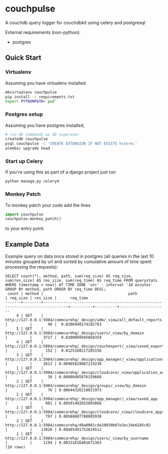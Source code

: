 # couchpulse

A couchdb query logger for couchdbkit using celery and postgresql

External requirements (non-python):

- postgres


## Quick Start

### Virtualenv

Assuming you have virtualenv installed

```bash
mkvirtualenv couchpulse
pip install -r requirements.txt
export PYTHONPATH=`pwd`
```

### Postgres setup
Assuming you have postgres installed,

```bash
# run db commands as db superuser
createdb couchpulse
psql couchpulse -c 'CREATE EXTENSION IF NOT EXISTS hstore;'
alembic upgrade head
```

### Start up Celery

If you're using this as part of a django project just run

```bash
python manage.py celeryd
```

### Monkey Patch

To monkey patch your code add the lines

```python
import couchpulse
couchpulse.monkey_patch()
```

to your entry point.


## Example Data

Example query on data once stored in postgres
(all queries in the last 10 minutes grouped by url and sorted by
cumulative amount of time spent processing the requests):

```
SELECT count(*), method, path, sum(req_size) AS req_size, sum(res_size) AS res_size, sum(req_time) AS req_time FROM querystats
WHERE timestamp > now() AT TIME ZONE 'utc' - interval '10 minutes' GROUP BY method, path ORDER BY req_time DESC;
 count | method |                                      path                                       | req_size | res_size |      req_time
-------+--------+---------------------------------------------------------------------------------+----------+----------+---------------------
     4 | GET    | http://127.0.0.1:5984/commcarehq/_design/adm/_view/all_default_reports          |          |       48 |  0.0206940174102783
     5 | GET    | http://127.0.0.1:5984/commcarehq/_design/users/_view/by_domain                  |          |     3717 |  0.0200099945068359
     4 | GET    | http://127.0.0.1:5984/commcarehq/_design/couchexport/_view/saved_export_schemas |          |      152 |  0.0125160217285156
     3 | GET    | http://127.0.0.1:5984/commcarehq/_design/app_manager/_view/applications_brief   |          |     2613 | 0.00965619087219238
     1 | GET    | http://127.0.0.1:5984/commcarehq/_design/cloudcare/_view/application_access     |          |       38 | 0.00808405876159668
     2 | GET    | http://127.0.0.1:5984/commcarehq/_design/groups/_view/by_domain                 |          |       76 | 0.00644326210021973
     2 | GET    | http://127.0.0.1:5984/commcarehq/_design/app_manager/_view/saved_app            |          |      881 | 0.00591492652893066
     1 | GET    | http://127.0.0.1:5984/commcarehq/_design/cloudcare/_view/cloudcare_apps         |          |      797 | 0.00588607788085938
     2 | GET    | http://127.0.0.1:5984/commcarehq/d0a0001cde20030b07e3ec34e6105c02               |          |    13826 | 0.00485491752624512
     1 | GET    | http://127.0.0.1:5984/commcarehq/_design/users/_view/by_username                |          |     1194 | 0.00331616401672363
(10 rows)

```
